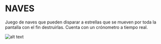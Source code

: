 # NAVES
Juego de naves que pueden disparar a estrellas que se mueven por toda la pantalla con el fin destruirlas. Cuenta con un crónometro a tiempo real.

![alt text](https://raw.githubusercontent.com/museumis/InterfazGraficosTiempoReal_Juego_Naves/master/bin/img/captura.png)
